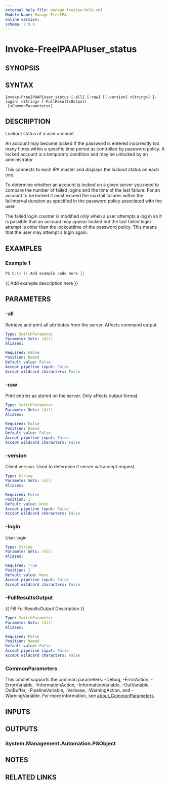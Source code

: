 ```yaml
---
external help file: manage-freeipa-help.xml
Module Name: Manage-FreeIPA
online version:
schema: 2.0.0
---
```


# Invoke-FreeIPAAPIuser_status

## SYNOPSIS

## SYNTAX

```
Invoke-FreeIPAAPIuser_status [-all] [-raw] [[-version] <String>] [-login] <String> [-FullResultsOutput]
 [<CommonParameters>]
```

## DESCRIPTION
Lockout status of a user account

An account may become locked if the password is entered incorrectly too
many times within a specific time period as controlled by password
policy.
A locked account is a temporary condition and may be unlocked by
an administrator.

This connects to each IPA master and displays the lockout status on
each one.

To determine whether an account is locked on a given server you need
to compare the number of failed logins and the time of the last failure.
For an account to be locked it must exceed the maxfail failures within
the failinterval duration as specified in the password policy associated
with the user.

The failed login counter is modified only when a user attempts a log in
so it is possible that an account may appear locked but the last failed
login attempt is older than the lockouttime of the password policy.
This
means that the user may attempt a login again.

## EXAMPLES

### Example 1
```powershell
PS C:\> {{ Add example code here }}
```

{{ Add example description here }}

## PARAMETERS

### -all
Retrieve and print all attributes from the server.
Affects command output.

```yaml
Type: SwitchParameter
Parameter Sets: (All)
Aliases:

Required: False
Position: Named
Default value: False
Accept pipeline input: False
Accept wildcard characters: False
```

### -raw
Print entries as stored on the server.
Only affects output format.

```yaml
Type: SwitchParameter
Parameter Sets: (All)
Aliases:

Required: False
Position: Named
Default value: False
Accept pipeline input: False
Accept wildcard characters: False
```

### -version
Client version.
Used to determine if server will accept request.

```yaml
Type: String
Parameter Sets: (All)
Aliases:

Required: False
Position: 1
Default value: None
Accept pipeline input: False
Accept wildcard characters: False
```

### -login
User login

```yaml
Type: String
Parameter Sets: (All)
Aliases:

Required: True
Position: 2
Default value: None
Accept pipeline input: False
Accept wildcard characters: False
```

### -FullResultsOutput
{{ Fill FullResultsOutput Description }}

```yaml
Type: SwitchParameter
Parameter Sets: (All)
Aliases:

Required: False
Position: Named
Default value: False
Accept pipeline input: False
Accept wildcard characters: False
```

### CommonParameters
This cmdlet supports the common parameters: -Debug, -ErrorAction, -ErrorVariable, -InformationAction, -InformationVariable, -OutVariable, -OutBuffer, -PipelineVariable, -Verbose, -WarningAction, and -WarningVariable. For more information, see [about_CommonParameters](http://go.microsoft.com/fwlink/?LinkID=113216).

## INPUTS

## OUTPUTS

### System.Management.Automation.PSObject
## NOTES

## RELATED LINKS
